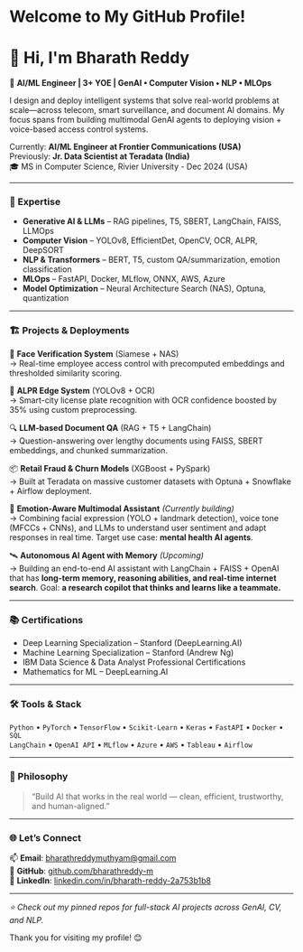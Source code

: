 # Welcome to My GitHub Profile!

# 👋 Hi, I'm Bharath Reddy

🚀 **AI/ML Engineer | 3+ YOE | GenAI • Computer Vision • NLP • MLOps**

I design and deploy intelligent systems that solve real-world problems at scale—across telecom, smart surveillance, and document AI domains. My focus spans from building multimodal GenAI agents to deploying vision + voice-based access control systems.  

Currently: **AI/ML Engineer at Frontier Communications (USA)**  
Previously: **Jr. Data Scientist at Teradata (India)**  
🎓 MS in Computer Science, Rivier University - Dec 2024 (USA)

---

### 🧠 Expertise

- **Generative AI & LLMs** – RAG pipelines, T5, SBERT, LangChain, FAISS, LLMOps
- **Computer Vision** – YOLOv8, EfficientDet, OpenCV, OCR, ALPR, DeepSORT
- **NLP & Transformers** – BERT, T5, custom QA/summarization, emotion classification
- **MLOps** – FastAPI, Docker, MLflow, ONNX, AWS, Azure
- **Model Optimization** – Neural Architecture Search (NAS), Optuna, quantization

---

### 🏗️ Projects & Deployments

💠 **Face Verification System** (Siamese + NAS)  
→ Real-time employee access control with precomputed embeddings and thresholded similarity scoring.

📸 **ALPR Edge System** (YOLOv8 + OCR)  
→ Smart-city license plate recognition with OCR confidence boosted by 35% using custom preprocessing.

🔍 **LLM-based Document QA** (RAG + T5 + LangChain)  
→ Question-answering over lengthy documents using FAISS, SBERT embeddings, and chunked summarization.

📦 **Retail Fraud & Churn Models** (XGBoost + PySpark)  
→ Built at Teradata on massive customer datasets with Optuna + Snowflake + Airflow deployment.

🧠 **Emotion-Aware Multimodal Assistant** *(Currently building)*  
→ Combining facial expression (YOLO + landmark detection), voice tone (MFCCs + CNNs), and LLMs to understand user sentiment and adapt responses in real time. Target use case: **mental health AI agents**.

🛰️ **Autonomous AI Agent with Memory** *(Upcoming)*  
→ Building an end-to-end AI assistant with LangChain + FAISS + OpenAI that has **long-term memory, reasoning abilities, and real-time internet search**. Goal: **a research copilot that thinks and learns like a teammate.**

---

### 📚 Certifications

- Deep Learning Specialization – Stanford (DeepLearning.AI)  
- Machine Learning Specialization – Stanford (Andrew Ng)  
- IBM Data Science & Data Analyst Professional Certifications  
- Mathematics for ML – DeepLearning.AI

---

### 🛠️ Tools & Stack

`Python` • `PyTorch` • `TensorFlow` • `Scikit-Learn` • `Keras` • `FastAPI` • `Docker` • `SQL`  
`LangChain` • `OpenAI API` • `MLflow` • `Azure` • `AWS` • `Tableau` • `Airflow`

---

### 🧠 Philosophy

> “Build AI that works in the real world — clean, efficient, trustworthy, and human-aligned.”

---

### 🌐 Let’s Connect

📫 **Email**: bharathreddymuthyam@gmail.com  
🔗 **GitHub**: [github.com/bharathreddy-m](https://github.com/bharathreddy-m)  
💼 **LinkedIn**: [linkedin.com/in/bharath-reddy-2a753b1b8](https://www.linkedin.com/in/bharath-reddy-2a753b1b8)


---

_⭐ Check out my pinned repos for full-stack AI projects across GenAI, CV, and NLP._


Thank you for visiting my profile! 😊
